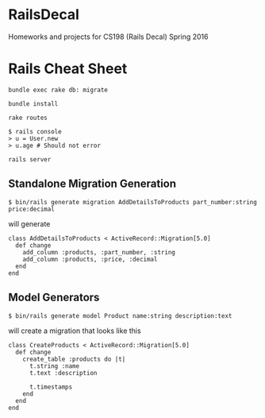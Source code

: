 # RailsDecal
Homeworks and projects for CS198 (Rails Decal) Spring 2016

# Rails Cheat Sheet
`bundle exec rake db: migrate`

`bundle install`

`rake routes`

```
$ rails console
> u = User.new
> u.age # Should not error
```

`rails server`

## Standalone Migration Generation

`$ bin/rails generate migration AddDetailsToProducts part_number:string price:decimal`

will generate

```
class AddDetailsToProducts < ActiveRecord::Migration[5.0]
  def change
    add_column :products, :part_number, :string
    add_column :products, :price, :decimal
  end
end
```

## Model Generators

```
$ bin/rails generate model Product name:string description:text
```

will create a migration that looks like this

```
class CreateProducts < ActiveRecord::Migration[5.0]
  def change
    create_table :products do |t|
      t.string :name
      t.text :description
 
      t.timestamps
    end
  end
end
```
